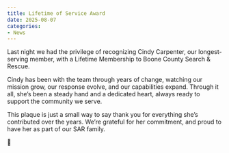 ```yaml
---
title: Lifetime of Service Award
date: 2025-08-07
categories:
- News
---
```


Last night we had the privilege of recognizing Cindy Carpenter, our longest-serving member, with a Lifetime Membership to Boone County Search & Rescue.

Cindy has been with the team through years of change, watching our mission grow, our response evolve, and our capabilities expand. Through it all, she’s been a steady hand and a dedicated heart, always ready to support the community we serve.

This plaque is just a small way to say thank you for everything she’s contributed over the years. We’re grateful for her commitment, and proud to have her as part of our SAR family.

💛

